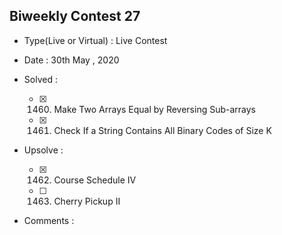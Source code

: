 ## Biweekly Contest 27

* Type(Live or Virtual) : Live Contest

* Date : 30th May , 2020

* Solved :

    * [X] 1460. Make Two Arrays Equal by Reversing Sub-arrays
    * [X] 1461. Check If a String Contains All Binary Codes of Size K

* Upsolve :

    * [X] 1462. Course Schedule IV
    * [ ] 1463. Cherry Pickup II

* Comments :
